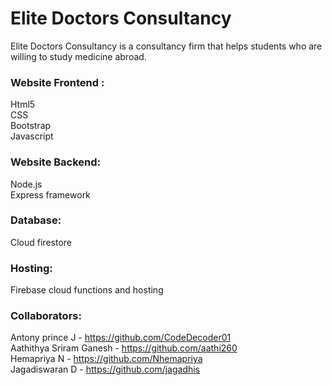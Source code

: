 # Elite Doctors Consultancy

Elite Doctors Consultancy is a consultancy firm that helps students who are willing to study medicine abroad.

### Website Frontend :
Html5 <br>
CSS <br>
Bootstrap <br>
Javascript <br>

### Website Backend:
Node.js <br>
Express framework <br>

### Database:
Cloud firestore <br>

### Hosting:
Firebase cloud functions and hosting <br>

### Collaborators:
Antony prince J              - https://github.com/CodeDecoder01 <br>
Aathithya Sriram Ganesh      - https://github.com/aathi260     <br>
Hemapriya N                  - https://github.com/Nhemapriya    <br>
Jagadiswaran D               - https://github.com/jagadhis      <br>

